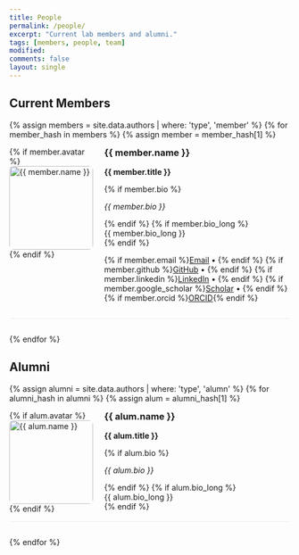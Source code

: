```yaml
---
title: People
permalink: /people/
excerpt: "Current lab members and alumni."
tags: [members, people, team]
modified: 
comments: false
layout: single
---
```


## Current Members

{% assign members = site.data.authors | where: 'type', 'member' %}
{% for member_hash in members %}
  {% assign member = member_hash[1] %}
  <div class="person-card" style="display: flex; margin-bottom: 2em; border-bottom: 1px solid #eee; padding-bottom: 1em;">
    <div style="flex: 0 0 150px; margin-right: 20px;">
      {% if member.avatar %}
        <img src="{{ member.avatar }}" alt="{{ member.name }}" style="width: 150px; height: 150px; object-fit: cover; border-radius: 8px;">
      {% endif %}
    </div>
    <div style="flex: 1;">
      <h3 style="margin-top: 0;">{{ member.name }}</h3>
      <p><strong>{{ member.title }}</strong></p>
      {% if member.bio %}<p><em>{{ member.bio }}</em></p>{% endif %}
      {% if member.bio_long %}<div>{{ member.bio_long }}</div>{% endif %}
      <p>
        {% if member.email %}<a href="mailto:{{ member.email }}">Email</a> • {% endif %}
        {% if member.github %}<a href="https://github.com/{{ member.github }}">GitHub</a> • {% endif %}
        {% if member.linkedin %}<a href="https://linkedin.com/in/{{ member.linkedin }}">LinkedIn</a> • {% endif %}
        {% if member.google_scholar %}<a href="https://scholar.google.com/citations?user={{ member.google_scholar }}">Scholar</a> • {% endif %}
        {% if member.orcid %}<a href="https://orcid.org/{{ member.orcid }}">ORCID</a>{% endif %}
      </p>
    </div>
  </div>
{% endfor %}

## Alumni

{% assign alumni = site.data.authors | where: 'type', 'alumn' %}
{% for alumni_hash in alumni %}
  {% assign alum = alumni_hash[1] %}
  <div class="person-card" style="display: flex; margin-bottom: 2em; border-bottom: 1px solid #eee; padding-bottom: 1em;">
    <div style="flex: 0 0 150px; margin-right: 20px;">
      {% if alum.avatar %}
        <img src="{{ alum.avatar }}" alt="{{ alum.name }}" style="width: 150px; height: 150px; object-fit: cover; border-radius: 8px;">
      {% endif %}
    </div>
    <div style="flex: 1;">
      <h3 style="margin-top: 0;">{{ alum.name }}</h3>
      <p><strong>{{ alum.title }}</strong></p>
      {% if alum.bio %}<p><em>{{ alum.bio }}</em></p>{% endif %}
      {% if alum.bio_long %}<div>{{ alum.bio_long }}</div>{% endif %}
    </div>
  </div>
{% endfor %}